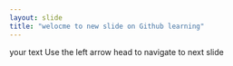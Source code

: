 ```yaml
---
layout: slide
title: "welocme to new slide on Github learning"
---
```

your text
Use the left arrow head to navigate to next slide
